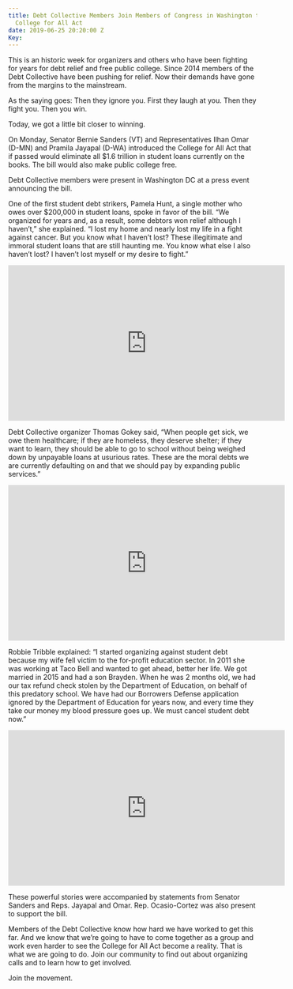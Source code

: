 ```yaml
---
title: Debt Collective Members Join Members of Congress in Washington to Endorse the
  College for All Act
date: 2019-06-25 20:20:00 Z
Key: 
---
```


This is an historic week for organizers and others who have been fighting for years for debt relief and free public college. Since 2014 members of the Debt Collective have been pushing for relief. Now their demands have gone from the margins to the mainstream. 

As the saying goes:
Then they ignore you.
First they laugh at you.
Then they fight you.
Then you win. 

Today, we got a little bit closer to winning.  

On Monday, Senator Bernie Sanders (VT) and Representatives Ilhan Omar (D-MN) and Pramila Jayapal (D-WA) introduced the College for All Act that if passed would eliminate all $1.6 trillion in student loans currently on the books. The bill would also make public college free.

Debt Collective members were present in Washington DC at a press event announcing the bill. 

One of the first student debt strikers, Pamela Hunt, a single mother who owes over $200,000 in student loans, spoke in favor of the bill. “We organized for years and, as a result, some debtors won relief although I haven’t,” she explained. “I lost my home and nearly lost my life in a fight against cancer. But you know what I haven’t lost? These illegitimate and immoral student loans that are still haunting me. You know what else I also haven’t lost? I haven’t lost myself or my desire to fight.”

<iframe width="560" height="315" src="https://www.youtube.com/embed/hUf91H4kQpA" frameborder="0" allow="accelerometer; autoplay; encrypted-media; gyroscope; picture-in-picture" allowfullscreen></iframe>

Debt Collective organizer Thomas Gokey said, “When people get sick, we owe them healthcare; if they are homeless, they deserve shelter; if they want to learn, they should be able to go to school without being weighed down by unpayable loans at usurious rates. These are the moral debts we are currently defaulting on and that we should pay by expanding public services.”

<iframe width="560" height="315" src="https://www.youtube.com/embed/DTmjZ0mIBa4" frameborder="0" allow="accelerometer; autoplay; encrypted-media; gyroscope; picture-in-picture" allowfullscreen></iframe>

Robbie Tribble explained: “I started organizing against student debt because my wife fell victim to the for-profit education sector. In 2011 she was working at Taco Bell and wanted to get ahead, better her life. We got married in 2015 and had a son Brayden. When he was 2 months old, we had our tax refund check stolen by the Department of Education, on behalf of this predatory school. We have had our Borrowers Defense application ignored by the Department of Education for years now, and every time they take our money my blood pressure goes up. We must cancel student debt now.”

<iframe width="560" height="315" src="https://www.youtube.com/embed/mgrxuivyO8U" frameborder="0" allow="accelerometer; autoplay; encrypted-media; gyroscope; picture-in-picture" allowfullscreen></iframe>

These powerful stories were accompanied by statements from Senator Sanders and Reps. Jayapal and Omar. Rep. Ocasio-Cortez was also present to support the bill. 

Members of the Debt Collective know how hard we have worked to get this far. And we know that we’re going to have to come together as a group and work even harder to see the College for All Act become a reality. That is what we are going to do. Join our community to find out about organizing calls and to learn how to get involved. 

Join the movement. 


